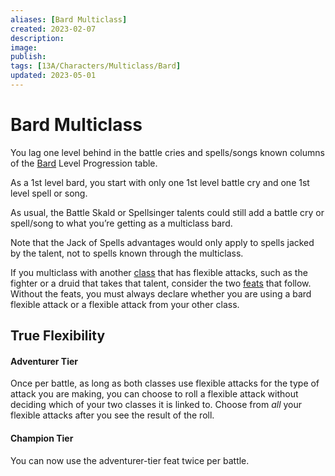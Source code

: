 ```yaml
---
aliases: [Bard Multiclass]
created: 2023-02-07
description: 
image: 
publish: 
tags: [13A/Characters/Multiclass/Bard]
updated: 2023-05-01
---
```

# Bard Multiclass

You lag one level behind in the battle cries and spells/songs known
columns of the [Bard](../Classes/Bard.md) Level Progression table.

As a 1st level bard, you start with only one 1st level battle cry and one 1st level spell or song.

As usual, the Battle Skald or Spellsinger talents could still add a battle cry or spell/song to what you’re getting as a multiclass bard.

Note that the Jack of Spells advantages would only apply to spells jacked by the talent, not to spells known through the multiclass.

If you multiclass with another [class](../Character-Rules/Class.md) that has flexible attacks, such as the fighter or a druid that takes that talent, consider the two [feats](../Character-Rules/Feats/Feats.md) that follow. Without the feats, you must always declare whether you are using a bard flexible attack or a flexible attack from your other class.

## True Flexibility

#### Adventurer Tier

Once per battle, as long as both classes use flexible attacks for the type of attack you are making, you can choose to roll a flexible attack without deciding which of your two classes it is linked to. Choose from *all* your flexible attacks after you see the result of the roll.

#### Champion Tier

You can now use the adventurer-tier feat twice per battle.
